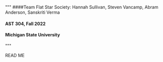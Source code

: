 """
####Team Flat Star Society: Hannah Sullivan, Steven Vancamp, Abram Anderson, Sanskriti Verma
#### AST 304, Fall 2022
#### Michigan State University
"""

READ ME 
